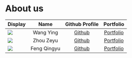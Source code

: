 # About us

Display | Name | Github Profile | Portfolio 
--------|:----:|:--------------:|:---------:
![](https://via.placeholder.com/100.png?text=Photo) | Wang Ying | [Github](https://github.com/) | [Portfolio](docs/team/johndoe.md)
![](https://via.placeholder.com/100.png?text=Photo) | Zhou Zeyu | [Github](https://github.com/) | [Portfolio](docs/team/johndoe.md)
![](https://via.placeholder.com/100.png?text=Photo) | Feng Qingyu | [Github](https://github.com/) | [Portfolio](docs/team/johndoe.md)

